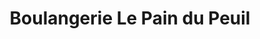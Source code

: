 ---
title: "Boulangerie Le Pain du Peuil"
url: /varces-allieres-et-risset/boulangerie-le-pain-du-peuil/
shop: Bäckerei
---